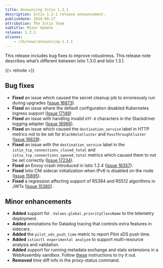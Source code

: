 ```yaml
---
title: Announcing Istio 1.3.1
description: Istio 1.3.1 release announcement.
publishdate: 2019-09-27
attribution: The Istio Team
subtitle: Minor Update
release: 1.3.1
aliases:
    - /zh/news/announcing-1.3.1
---
```


This release includes bug fixes to improve robustness. This release note describes what’s different between Istio 1.3.0 and Istio 1.3.1.

{{< relnote >}}

## Bug fixes

- **Fixed** an issue which caused the secret cleanup job to erroneously run during upgrades ([Issue 16873](https://github.com/istio/istio/issues/16873)).
- **Fixed** an issue where the default configuration disabled Kubernetes Ingress support ([Issue 17148](https://github.com/istio/istio/issues/17148))
- **Fixed** an issue with handling invalid `UTF-8` characters in the Stackdriver logging adapter ([Issue 16966](https://github.com/istio/istio/issues/16966)).
- **Fixed** an issue which caused the `destination_service` label in HTTP metrics not to be set for `BlackHoleCluster` and `PassThroughCluster` ([Issue 16629](https://github.com/istio/istio/issues/16629)).
- **Fixed** an issue with the `destination_service` label in the `istio_tcp_connections_closed_total` and `istio_tcp_connections_opened_total` metrics which caused them to not be set correctly ([Issue 17234](https://github.com/istio/istio/issues/17234)).
- **Fixed** an Envoy crash introduced in Istio 1.2.4 ([Issue 16357](https://github.com/istio/istio/issues/16357)).
- **Fixed** Istio CNI sidecar initialization when IPv6 is disabled on the node ([Issue 15895](https://github.com/istio/istio/issues/15895)).
- **Fixed** a regression affecting support of RS384 and RS512 algorithms in JWTs ([Issue 15380](https://github.com/istio/istio/issues/15380)).

## Minor enhancements

- **Added** support for `.Values.global.priorityClassName` to the telemetry deployment.
- **Added** annotations for Datadog tracing that controls extra features in sidecars.
- **Added** the `pilot_xds_push_time` metric to report Pilot xDS push time.
- **Added** `istioctl experimental analyze` to support multi-resource analysis and validation.
- **Added** support for running metadata exchange and stats extensions in a WebAssembly sandbox. Follow [these](/docs/ops/telemetry/in-proxy-service-telemetry/) instructions to try it out.
- **Removed** time diff info in the proxy-status command.
